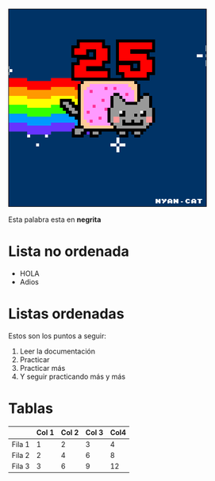 
![](Ejercicio2-img1.gif)

Esta palabra esta en **negrita**

# Lista no ordenada
* HOLA
* Adios

# Listas ordenadas

Estos son los puntos a seguir:

1. Leer la documentación
2. Practicar
3. Practicar más
4. Y seguir practicando más y más


# Tablas
|         | Col 1 | Col 2| Col 3| Col4 |
|---------|-------|------|------|------|
|  Fila 1 |   1   |   2  |   3  |  4   |
|  Fila 2 |   2   |   4  |   6  |  8   |
|  Fila 3 |   3   |   6  |   9  |  12  |